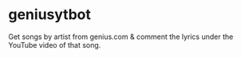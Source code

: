 # geniusytbot
Get songs by artist from genius.com &amp; comment the lyrics under the YouTube video of that song.
